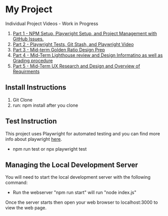 # My Project

Individual Project Videos - Work in Progress

1. [Part 1 - NPM Setup, Playwright Setup, and Project Management with GitHub Issues.](https://youtu.be/Lkc1B5KZZfM)
2. [Part 2 - Playwright Tests, Git Stash, and Playwright Video](https://youtu.be/V-Cf-lwtZ58)
3. [Part 3 - Mid-term Golden Ratio Design Prep](https://youtu.be/Oy3tpy6100Y)
4. [Part 4 - Mid-Term Lighthouse review and Design Informatino as well as Grading procedure](https://youtu.be/ObWBlUWgvXo)
5. [Part 5 - Mid-Term UX Research and Design and Overview of Requirments](https://youtu.be/-1vCv0qli6o)

## Install Instructions

1.  Git Clone
2.  run: npm install after you clone

## Test Instruction
This project uses Playwright for automated testing and you can find more info about playwright [here](https://playwright.dev/docs/intro).

* npm run test or npx playwright test

## Managing the Local Development Server
You will need to start the local development server with the following command:

* Run the webserver "npm run start" will run "node index.js" 

Once the server starts then open your web browser to localhost:3000 to view the web page.
